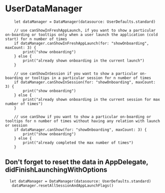 # UserDataManager

        let dataManager = DataManager(datasource: UserDefaults.standard)
        
        // use canShowInFreshAppLaunch, if you want to show a particular on-boarding or tooltips only when a user launch the application (cold start) for n number of times
        if dataManager.canShowInFreshAppLaunch(for: "showOnboarding", maxCount: 3) {
            print("show onboarding")
        } else {
            print("already shown onboarding in the current launch")
        }
    
        // use canShowInSession if you want to show a particular on-boarding or tooltips in a particular session for n number of times
        if dataManager.canShowInSession(for: "showOnboarding", maxCount: 3) {
            print("show onboarding")
        } else {
            print("already shown onboarding in the current session for max number of times")
        }
        
        // use canShow if you want to show a particular on-boarding or tooltips for n number of times without having any relation with launch or session
        if dataManager.canShow(for: "showOnboarding", maxCount: 3) {
            print("show onboarding")
        } else {
            print("already completed the max number of times")
        }
        
## Don't forget to reset the data in AppDelegate, didFinishLaunchingWithOptions
      let dataManager = DataManager(datasource: UserDefaults.standard)
       dataManager.resetAllSessionAndAppLaunchFlags()
